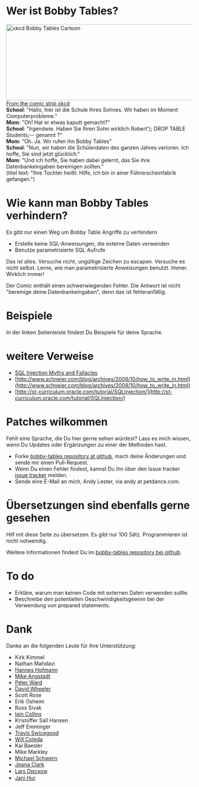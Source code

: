 Wer ist Bobby Tables?
======================

<p>
<a href="http://xkcd.com/327/"><img src="img/xkcd.png" alt="xkcd Bobby Tables Cartoon" height="205" width="666" /></a>
<a href="http://xkcd.com/327/">From the comic strip xkcd</a><br />
<b>School</b>: "Hallo, hier ist die Schule Ihres Sohnes. Wir haben im Moment Computerprobleme."<br />
<b>Mom</b>: "Oh! Hat er etwas kaputt gemacht?"<br />
<b>School</b>: "Irgendwie. Haben Sie Ihren Sohn wirklich Robert'); DROP TABLE Students;-- genannt ?"<br />
<b>Mom</b>: "Oh. Ja. Wir rufen ihn Bobby Tables"<br />
<b>School</b>: "Nun, wir haben die Schülerdaten des ganzen Jahres verloren. Ich hoffe, Sie sind jetzt glücklich."<br />
<b>Mom</b>: "Und ich hoffe, Sie haben dabei gelernt, das Sie ihre Datenbankeingaben bereinigen sollten."<br />
(titel text: "Ihre Tochter heißt: Hilfe, ich bin in ainer Führerscheinfabrik gefangen.")
</p>

Wie kann man Bobby Tables verhindern?
=====================================

Es gibt nur einen Weg um Bobby Table Angriffe zu verhindern

* Erstelle keine SQL-Anweisungen, die externe Daten verwenden
* Benutze parametrisierte SQL Aufrufe

Das ist alles. Versuche nicht, ungültige Zeichen zu escapen. Versuche es nicht selbst. Lerne, wie man parametrisierte Anweisungen benutzt. Immer. Wirklich immer!

Der Comic enthält einen schwerwiegenden Fehler. Die Antwort ist nicht "bereinige deine Datenbankeingaben", denn das ist fehleranfällig.

Beispiele
=========

In der linken Seitenleiste findest Du Beispiele für deine Sprache.

weitere Verweise
================

* [SQL Injection Myths and Fallacies](http://www.slideshare.net/billkarwin/sql-injection-myths-and-fallacies)
* [http://www.schneier.com/blog/archives/2008/10/how_to_write_in.html](http://www.schneier.com/blog/archives/2008/10/how_to_write_in.html)
* [http://st-curriculum.oracle.com/tutorial/SQLInjection/](http://st-curriculum.oracle.com/tutorial/SQLInjection/)

Patches wilkommen
=================

Fehlt eine Sprache, die Du hier gerne sehen würdest? Lass es mich wissen, wenn Du Updates oder Ergänzungen zu einer der Methoden hast.

* Forke  [bobby-tables repository at github](http://github.com/petdance/bobby-tables), mach deine Änderungen und sende mir einen Pull-Request.
* Wenn Du einen Fehler findest, kannst Du ihn über den Issue tracker [issue tracker](http://github.com/petdance/bobby-tables/issues) melden.
* Sende eine E-Mail an mich, Andy Lester, via andy at petdance.com.

Übersetzungen sind ebenfalls gerne gesehen
==========================================

Hilf mit diese Seite zu übersetzen. Es gibt nur 100 Sätz. Programmieren ist nicht notwendig.

Weitere Informationen findest Du im [bobby-tables repository bei github](http://github.com/petdance/bobby-tables#readme).

To do
=====

* Erkläre, warum man keinen Code mit externen Daten verwenden sollte.
* Beschreibe den potentiellen Geschwindigkeitsgewinn bei der Verwendung von prepared statements.

Dank
======

Danke an die folgenden Leute für ihre Unterstützung:

* Kirk Kimmel
* Nathan Mahdavi
* [Hannes Hofmann](http://www5.informatik.uni-erlangen.de/en/our-team/hofmann-hannes)
* [Mike Angstadt](http://www.mangst.com)
* [Peter Ward](http://identi.ca/flowblok/)
* [David Wheeler](http://justatheory.com)
* Scott Rose
* Erik Osheim
* Russ Sivak
* [Iain Collins](http://iaincollins.com)
* Kristoffer Sall Hansen
* Jeff Emminger
* [Travis Swicegood](http://www.travisswicegood.com/)
* [Will Coleda](http://www.coleda.com/users/coke/)
* Kai Baesler
* Mike Markley
* [Michael Schwern](http://schwern.dreamhosters.com/)
* [Jeana Clark](http://jeanaclark.org/)
* [Lars Dɪᴇᴄᴋᴏᴡ](http://search.cpan.org/~daxim/)
* [Jani Hur](http://www.jani-hur.net)

